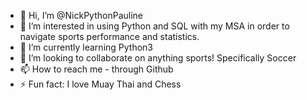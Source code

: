 - 👋 Hi, I’m @NickPythonPauline
- 👀 I’m interested in using Python and SQL with my MSA in order to navigate sports performance and statistics. 
- 🌱 I’m currently learning Python3
- 💞️ I’m looking to collaborate on anything sports! Specifically Soccer
- 📫 How to reach me - through Github
- ⚡ Fun fact: I love Muay Thai and Chess 

<!---
NickPythonPauline/NickPythonPauline is a ✨ special ✨ repository because its `README.md` (this file) appears on your GitHub profile.
You can click the Preview link to take a look at your changes.
--->
